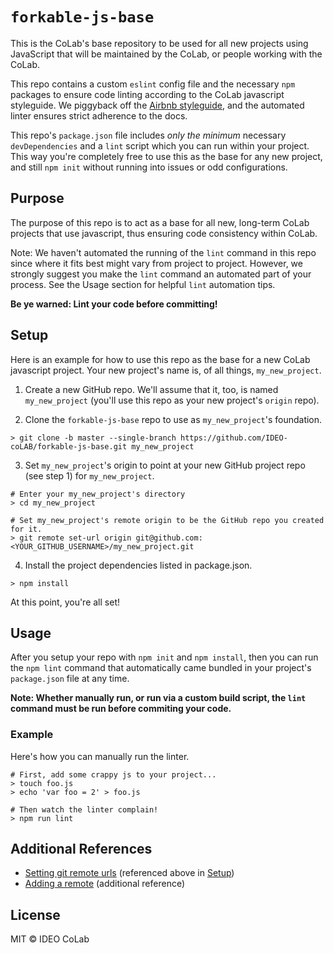 # `forkable-js-base`

This is the CoLab's base repository to be used for all new projects using JavaScript that will be maintained by the CoLab, or people working with the CoLab.

This repo contains a custom `eslint` config file and the necessary `npm` packages to ensure code linting according to the CoLab javascript styleguide. We piggyback off the [Airbnb styleguide](https://github.com/airbnb/javascript), and the automated linter ensures strict adherence to the docs.

This repo's `package.json` file includes *only the minimum* necessary `devDependencies` and a `lint` script which you can run within your project. This way you're completely free to use this as the base for any new project, and still `npm init` without running into issues or odd configurations.

## Purpose

The purpose of this repo is to act as a base for all new, long-term CoLab projects that use javascript, thus ensuring code consistency within CoLab.

Note: We haven't automated the running of the `lint` command in this repo since where it fits best might vary from project to project. However, we strongly suggest you make the `lint` command an automated part of your process. See the Usage section for helpful `lint` automation tips.

**Be ye warned: Lint your code before committing!**

## Setup

Here is an example for how to use this repo as the base for a new CoLab javascript project. Your new project's name is, of all things, `my_new_project`.

1. Create a new GitHub repo. We'll assume that it, too, is named `my_new_project` (you'll use this repo as your new project's `origin` repo).

2. Clone the `forkable-js-base` repo to use as `my_new_project`'s foundation.

```shell
> git clone -b master --single-branch https://github.com/IDEO-coLAB/forkable-js-base.git my_new_project
```

3. Set `my_new_project`'s origin to point at your new GitHub project repo (see step 1) for `my_new_project`.

```shell
# Enter your my_new_project's directory
> cd my_new_project

# Set my_new_project's remote origin to be the GitHub repo you created for it.
> git remote set-url origin git@github.com:<YOUR_GITHUB_USERNAME>/my_new_project.git
```

4. Install the project dependencies listed in package.json.

```shell
> npm install
```

At this point, you're all set! 

## Usage

After you setup your repo with `npm init` and `npm install`, then you can run the `npm lint` command that automatically came bundled in your project's `package.json` file at any time.

**Note: Whether manually run, or run via a custom build script, the `lint` command must be run before commiting your code.**

### Example

Here's how you can manually run the linter.

```shell
# First, add some crappy js to your project...
> touch foo.js
> echo 'var foo = 2' > foo.js

# Then watch the linter complain!
> npm run lint
```

## Additional References

- [Setting git remote urls](https://help.github.com/articles/changing-a-remote-s-url/) (referenced above in [Setup](#setup))
- [Adding a remote](https://help.github.com/articles/adding-a-remote/) (additional reference)

## License

MIT © IDEO CoLab

